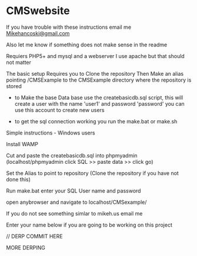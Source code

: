 CMSwebsite
==========

If you have trouble with these instructions email me Mikehancoski@gmail.com


Also let me know if something does not make sense in the readme


Requiers PHP5+ and mysql and a webserver I use apache but that should not matter

The basic setup Requires you to Clone the repository
Then Make an alias pointing /CMSExample to the CMSExample directory where the repository is stored

- to Make the base Data base use the createbasicdb.sql script, this will create a user with the name 'user1' and password 'password' you can use this account to create new users


- to get the sql connection working you run the make.bat or make.sh


Simple instructions - Windows users

Install WAMP

Cut and paste the createbasicdb.sql into phpmyadmin (localhost/phpmyadmin click SQL >> paste data >> click go)

Set the Alias to point to repository (Clone the repository if you have not done this)

Run make.bat enter your SQL User name and password

open anybrowser and navigate to localhost/CMSexample/

If you do not see something simlar to mikeh.us email me

Enter your name below if you are going to be working on this project


// DERP COMMIT HERE 


MORE DERPING
